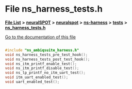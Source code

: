 

# File ns\_harness\_tests.h

[**File List**](files.md) **>** [**neuralSPOT**](dir_75594cce7c7773aa3cb253214bf56510.md) **>** [**neuralspot**](dir_b737d82f35ec218ac5a7ef4105db9c0e.md) **>** [**ns-harness**](dir_e0d7b3aff6df2cba2f05a768a095730e.md) **>** [**tests**](dir_005af69e787a160fad8c7d3f6a25f06b.md) **>** [**ns\_harness\_tests.h**](ns__harness__tests_8h.md)

[Go to the documentation of this file](ns__harness__tests_8h.md)

```C++

#include "ns_ambiqsuite_harness.h"
void ns_harness_tests_pre_test_hook();
void ns_harness_tests_post_test_hook();
void ns_itm_printf_enable_test();
void ns_itm_printf_disable_test();
void ns_lp_printf_no_itm_uart_test();
void itm_uart_enabled_test();
void uart_enabled_test();

```

